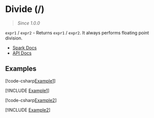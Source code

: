 ﻿# Divide (/)

> _Since 1.0.0_

`expr1` / `expr2` - Returns `expr1` / `expr2`. It always performs floating point
division.

* [Spark Docs](https://spark.apache.org/docs/3.2.2/api/sql/index.html#_7)
* [API Docs](xref:TypedSpark.NET.Columns.TypedNumericColumn`3.op_Division*)

## Examples

[!code-csharp[Example1](../../../TypedSpark.NET.Tests/Examples/Divide.cs#Example1)]

[!INCLUDE [Example1](../../../TypedSpark.NET.Tests/Examples/__examples__/Divide.Case1.md)]

[!code-csharp[Example2](../../../TypedSpark.NET.Tests/Examples/Divide.cs#Example2)]

[!INCLUDE [Example2](../../../TypedSpark.NET.Tests/Examples/__examples__/Divide.Case2.md)]
